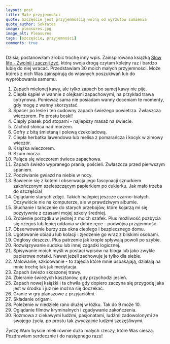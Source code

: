 ```yaml
---
layout: post
title: Małe przyjemności
quote: Szczęście jest przyjemnością wolną od wyrzutów sumienia
quote_author: Sokrates
image: pleasures.jpg
image_alt: Pleasures
tags: [szczęście, przyjemności]
comments: true
---
```


Dzisiaj postanowiłam zrobić trochę inny wpis. Zainspirowana książką [Slow life - Zwolnij i zacznij żyć](https://www.znak.com.pl/kartoteka,ksiazka,8333,Slow-Life-Zwolnij-i-zacznij-zyc), którą swoja drogą czytam kolejny raz i bardzo lubię do niej wracać. Przedstawiam 30 moich małych przyjemności. Może któreś z nich Was zainspirują do własnych poszukiwań lub do wypróbowania samemu.

1. Zapach mielonej kawy, ale tylko zapach bo samej kawy nie pije.
2. Ciepła kąpiel w wannie z olejkami zapachowymi, na przykład trawa cytrynowa. Ponieważ sama nie posiadam wanny doceniam te momenty, gdy mogę z wanny skorzystać.
3. Spacer po lesie i ten cudowny zapach świeżego powietrza. Zwłaszcza wieczorem. Po prostu boski!
4. Ciepły piasek pod stopami - najlepszy masaż na świecie.
5. Zachód słońca nad morzem.
6. Gofry z bitą śmietaną i polewą czekoladową.
7. Ciepła herbatka lawendowa lub melisa z pomarańcza i kocyk w zimowy wieczór.
8. Książka wieczorem.
9. Szum morza.
10. Paląca się wieczorem świeca zapachowa.
11. Zapach świeżo wypranego prania, pościeli. Zwłaszcza przed pierwszym spaniem.
12. Podziwianie gwiazd na niebie w nocy.
13. Bawienie się z kotem i obserwacja jego fascynacji sznurkiem zakończonym szeleszczącym papierkiem po cukierku. Jak mało trzeba do szczęścia!
14. Oglądanie starych zdjęć. Takich najlepiej jeszcze czarno-białych. Oczywiście nie na komputerze, ale w prawdziwym albumie.
15. Słuchanie i tańczenie do starych przebojów, które kojarzą mi się pozytywnie z czasami mojej szkoły średniej.
16. Zrobienie porządku w jednej z moich szafek. Plus możliwość pozbycia się czegoś lub lepiej oddania w dobre ręce - podwójna przyjemność.
17. Obserwowanie burzy zza okna ciepłego i bezpiecznego domu.
18. Ugotowanie obiadu lub kolacji i zjedzenie go wraz z bliskimi osobami.
19. Odgłosy deszczu. Plus patrzenie jak krople spływają powoli po szybie.
20. Rozwiązywanie sudoku lub innej zagadki logicznej.
21. Spisywanie moich myśli w postaci wpisów na bloga lub jako zwykle papierowe notatki. Nawet jeżeli zachowuje je tylko dla siebie.
22. Malowanie, szkicowanie - to zajęcia które mnie uspakajają, działają na mnie trochę tak jak medytacja.
23. Zapach świeżo skoszonej trawy.
24. Zbieranie świeżych kasztanów, gdy przychodzi jesień.
25. Zapach nowej książki i ta chwila gdy dopiero zaczyna się przygodę jaka jest w środku i już nie można się doczekać.
26. Granie w gry planszowe z przyjaciółmi.
27. Składanie origami.
28. Poleżenie w niedziele rano dłużej w łóżku. Tak do 9 może 10.
29. Oglądanie filmów kryminalnych i zgadywanie zakończenia.
30. Rozmowa z ciekawymi ludźmi, pasjonatami, ludźmi zadowolonymi ze swojego życia, po prostu tak zwyczajnie ludźmi szczęśliwymi.

Życzę Wam byście mieli równie dużo małych rzeczy, które Was cieszą. Pozdrawiam serdecznie i do następnego razu!
